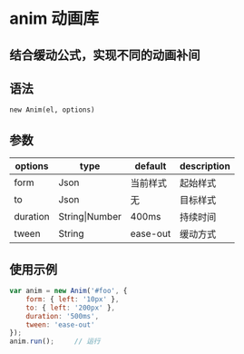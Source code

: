 # anim 动画库

## 结合缓动公式，实现不同的动画补间

## 语法
`new Anim(el, options)`

## 参数
options	|type						|default		|description
--------|---------------|-----------|------------
form		|Json						|当前样式		|起始样式
to			|Json						|无					|目标样式
duration|String\|Number |400ms 			|持续时间
tween		|String					|ease-out		|缓动方式


## 使用示例
```javascript
var anim = new Anim('#foo', {
	form: { left: '10px' },
	to: { left: '200px' },
	duration: '500ms',
	tween: 'ease-out'
});
anim.run();		// 运行
```